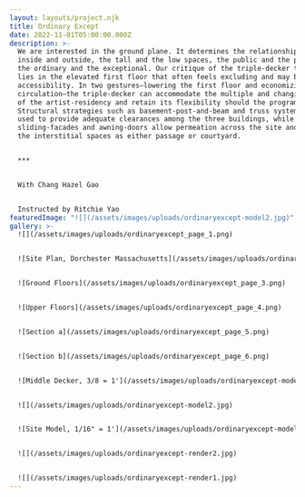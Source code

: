 ```yaml
---
layout: layouts/project.njk
title: Ordinary Except
date: 2022-11-01T05:00:00.000Z
description: >-
  We are interested in the ground plane. It determines the relationship between
  inside and outside, the tall and the low spaces, the public and the private,
  the ordinary and the exceptional. Our critique of the triple-decker typology
  lies in the elevated first floor that often feels excluding and may bar
  accessibility. In two gestures—lowering the first floor and economizing
  circulation—the triple-decker can accommodate the multiple and changing needs
  of the artist-residency and retain its flexibility should the program change.
  Structural strategies such as basement-post-and-beam and truss systems are
  used to provide adequate clearances among the three buildings, while
  sliding-facades and awning-doors allow permeation across the site and define
  the interstitial spaces as either passage or courtyard.


  ***


  With Chang Hazel Gao


  Instructed by Ritchie Yao
featuredImage: "![](/assets/images/uploads/ordinaryexcept-model2.jpg)"
gallery: >-
  ![](/assets/images/uploads/ordinaryexcept_page_1.png)


  ![Site Plan, Dorchester Massachusetts](/assets/images/uploads/ordinaryexcept_page_2.png)


  ![Ground Floors](/assets/images/uploads/ordinaryexcept_page_3.png)


  ![Upper Floors](/assets/images/uploads/ordinaryexcept_page_4.png)


  ![Section a](/assets/images/uploads/ordinaryexcept_page_5.png)


  ![Section b](/assets/images/uploads/ordinaryexcept_page_6.png)


  ![Middle Decker, 3/8 = 1'](/assets/images/uploads/ordinaryexcept-model1.jpg)


  ![](/assets/images/uploads/ordinaryexcept-model2.jpg)


  ![Site Model, 1/16" = 1'](/assets/images/uploads/ordinaryexcept-model3.jpg)


  ![](/assets/images/uploads/ordinaryexcept-render2.jpg)


  ![](/assets/images/uploads/ordinaryexcept-render1.jpg)
---
```

